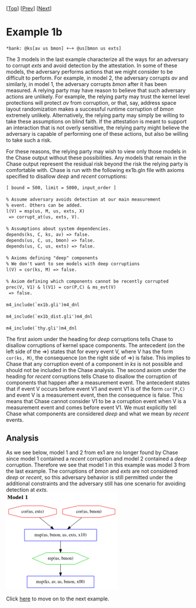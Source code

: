 \[[Top](../README.md)\] \[[Prev](../ex1/ex1.md)\] \[[Next](../ex2/ex2.md)\]

# Example 1b

```
*bank: @ks[av us bmon] +~+ @us[bmon us exts]
```
The 3 models in the last example characterize all the ways for an
adversary to corrupt *exts* and avoid detection by the attestation. In
some of these models, the adversary performs actions that we might
consider to be difficult to perform. For example, in model 2, the
adversary corrupts *av* and similarly, in model 1, the adversary
corrupts *bmon* after it has been measured. A relying party may have
reason to believe that such adversary actions are unlikely. For
example, the relying party may trust the kernel level protections will
protect *av* from corruption, or that, say, address space layout
randomization makes a successful runtime corruption of *bmon*
extremely unlikely.  Alternatively, the relying party may simply be
willing to take these assumptions on blind faith. If the attestation
is meant to support an interaction that is not overly sensitive, the
relying party might believe the adversary is capable of performing one
of these actions, but also be willing to take such a risk.

For these reasons, the relying party may wish to view only those
models in the Chase output without these possibilities. Any models
that remain in the Chase output represent the residual risk beyond the
risk the relying party is comfortable with. Chase is run with the
following ex1b.gln file with axioms specified to disallow *deep* and
*recent* corruptions:
```
[ bound = 500, limit = 5000, input_order ]

% Assume adversary avoids detection at our main measurement
% event. Others can be added.
l(V) = msp(us, M, us, exts, X)
 => corrupt_at(us, exts, V).

% Assumptions about system dependencies.
depends(ks, C, ks, av) => false. 
depends(us, C, us, bmon) => false.
depends(us, C, us, exts) => false.

% Axioms defining "deep" components
% We don't want to see models with deep corruptions
l(V) = cor(ks, M) => false.

% Axiom defining which components cannot be recently corrupted
prec(V, V1) & l(V1) = cor(P,C) & ms_evt(V)
 => false. 

m4_include(`ex1b.gli')m4_dnl

m4_include(`ex1b_dist.gli')m4_dnl

m4_include(`thy.gli')m4_dnl
```  
The first axiom under the heading for *deep* corruptions tells Chase to disallow corruptions 
of kernel space components. The antecedent (on the left side of the =>) states that for every 
event V, where V has the form `cor(ks, M)`, the consequence (on the right side of =>) is false. 
This implies to Chase that any corruption event of a component in *ks* is not possible and should 
not be included in the Chase analysis.
The second axiom under the heading for *recent* corruptions tells Chase to disallow 
the corruption of components that happen after a measurement event. The antecedent states that if 
event V occurs before event V1 and event V1 is of the form `cor(P,C)` and event V is a 
measurement event, then the consequence is false. This means that Chase cannot consider V1 to be 
a corruption event when V is a measurement event and comes before event V1. We must explicitly 
tell Chase what components are considered *deep* and what we mean by *recent* events.

## Analysis  
As we see below, model 1 and 2 from ex1 are no longer found by Chase since model 1 contained 
a *recent* corruption and model 2 contained a *deep* corruption. Therefore we see that model 1 
in this example was model 3 from the last example. The corruptions of *bmon* and *exts* are 
not considered *deep* or *recent*, so this adversary behavior is still permitted under the 
additional constraints and the adversary still has one scenario for avoiding detection at *exts*.  
<img src="./ex1b_model1.png">

Click [here](../ex2/ex2.md) to move on to the next example.
